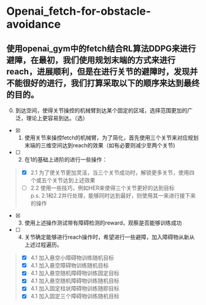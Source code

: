 ﻿# Openai_fetch-for-obstacle-avoidance
## 使用openai_gym中的fetch结合RL算法DDPG来进行避障，在最初，我们使用规划末端的方式来进行reach，进展顺利，但是在进行关节的避障时，发现并不能很好的进行，我们打算采取以下的顺序来达到最终的目的。
0. 到达空间，使得关节操控的机械臂到达某个固定的区域，选择范围更加的广泛，理论上更容易到达。（选）
- [x] 1. 使用关节来操控fetch的机械臂，为了简化，首先使用三个关节来对应规划末端的三维空间达到reach的效果（如有必要则减少至两个关节)
- [ ] 2. 在1的基础上进阶的进行一些操作：  
 > - [x] 2.1 为了使关节更加灵活，当三个关节成功时，解锁更多关节，使用四个或五个关节达到上述效果  
 > - [ ] 2.2 使用一些技巧，例如HER来使得三个关节更好的达到目标  
p.s. 2.1和2.2并行处理，能够同时达到最好，则使用其一来进行接下来的操作
- [x] 3. 使用上述操作测试带有障碍检测的reward，观察是否能够训练成功
- [ ] 4. 关节确定能够进行reach操作时，希望进行一些避障，加入障碍物从新从上述过程遍历。
> - [x] 4.1 加入悬空小障碍物训练随机目标
> - [x] 4.1 加入悬空障碍物训练随机目标
> - [x] 4.1 加入悬空随机障碍物训练固定目标
> - [x] 4.1 加入悬空随机障碍物训练随机目标
> - [x] 4.1 加入固定柱状障碍物训练随即目标
> - [x] 4.1 加入固定三个障碍物训练随机目标
